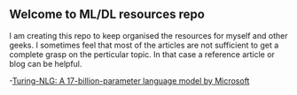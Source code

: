 
## Welcome to ML/DL resources repo
I am creating this repo to keep organised the resources for myself and other geeks. I sometimes feel that most of the articles are not sufficient to get a complete grasp on the perticular topic. In that case a reference article or blog can be helpful.

-[Turing-NLG: A 17-billion-parameter language model by Microsoft](https://www.microsoft.com/en-us/research/blog/turing-nlg-a-17-billion-parameter-language-model-by-microsoft/)
